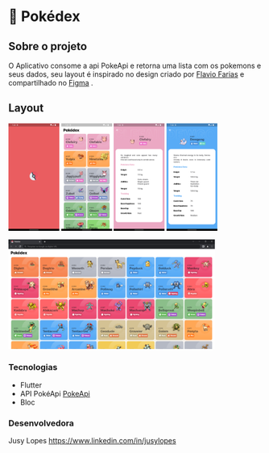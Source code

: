 # 📱 Pokédex
## Sobre o projeto

O Aplicativo consome a api PokeApi e retorna uma lista com os pokemons e seus dados, seu layout é inspirado no design criado por [Flavio Farias](https://farias.design) e compartilhado no [Figma](https://www.figma.com/file/THLxZSlOoUYMZrjFg0Kl1M/Pokédex?node-id=18241%3A2789) .


## Layout 
<p>
<img src="screenshots/Screenshot_1.png" width="20%">
<img src="screenshots/Screenshot_2.png" width="20%">
<img src="screenshots/Screenshot_3.png" width="20%">
<img src="screenshots/Screenshot_4.png" width="20%">
</p>
<p><img src="screenshots/Screenshot_5.png" width="81.3%"></p>

### Tecnologias 

* Flutter
* API PokéApi [PokeApi](https://pokeapi.co)
* Bloc


### Desenvolvedora

Jusy Lopes
https://www.linkedin.com/in/jusylopes
